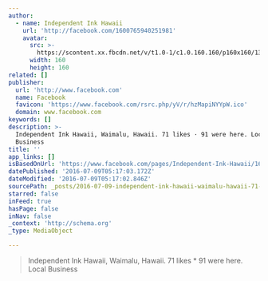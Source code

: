 ```yaml
---
author:
  - name: Independent Ink Hawaii
    url: 'http://facebook.com/1600765940251981'
    avatar:
      src: >-
        https://scontent.xx.fbcdn.net/v/t1.0-1/c1.0.160.160/p160x160/13344802_1033962650019962_6092168617392945291_n.jpg?oh=27c6524f20d7e7cd18fe471345ed218f&oe=57F3B332
      width: 160
      height: 160
related: []
publisher:
  url: 'http://www.facebook.com'
  name: Facebook
  favicon: 'https://www.facebook.com/rsrc.php/yV/r/hzMapiNYYpW.ico'
  domain: www.facebook.com
keywords: []
description: >-
  Independent Ink Hawaii, Waimalu, Hawaii. 71 likes · 91 were here. Local
  Business
title: ''
app_links: []
isBasedOnUrl: 'https://www.facebook.com/pages/Independent-Ink-Hawaii/1600765940251981'
datePublished: '2016-07-09T05:17:03.172Z'
dateModified: '2016-07-09T05:17:02.846Z'
sourcePath: _posts/2016-07-09-independent-ink-hawaii-waimalu-hawaii-71-likes-91-were.md
starred: false
inFeed: true
hasPage: false
inNav: false
_context: 'http://schema.org'
_type: MediaObject

---
```

> Independent Ink Hawaii, Waimalu, Hawaii. 71 likes \* 91 were here. Local Business